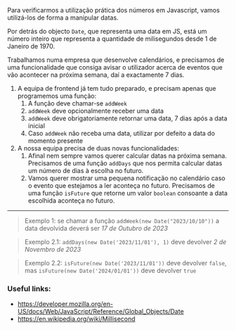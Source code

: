 Para verificarmos a utilização prática dos números em Javascript, vamos utilizá-los de forma a manipular datas.

Por detrás do objecto `Date`, que representa uma data em JS, está um número inteiro que representa a quantidade de milisegundos desde 1 de Janeiro de 1970.

Trabalhamos numa empresa que desenvolve calendários, e precisamos de uma funcionalidade que consiga avisar o utilizador acerca de eventos que vão acontecer na próxima semana, daí a exactamente 7 dias.

1. A equipa de frontend já tem tudo preparado, e precisam apenas que programemos uma função:
   1. A função deve chamar-se `addWeek`
   2. `addWeek` deve opcionalmente receber uma data
   3. `addWeek` deve obrigatoriamente retornar uma data, 7 dias após a data inicial
   4. Caso `addWeek` não receba uma data, utilizar por defeito a data do momento presente
2. A nossa equipa precisa de duas novas funcionalidades:
   1. Afinal nem sempre vamos querer calcular datas na próxima semana. Precisamos de uma função `addDays` que nos permita calcular datas um número de dias à escolha no futuro.
   2. Vamos querer mostrar uma pequena notificação no calendário caso o evento que estejamos a ler aconteça no futuro. Precisamos de uma função `isFuture` que retorne um valor `boolean` consoante a data escolhida aconteça no futuro.

---

> Exemplo 1: se chamar a função `addWeek(new Date("2023/10/10"))` a data devolvida deverá ser *17 de Outubro de 2023*

> Exemplo 2.1: `addDays(new Date('2023/11/01'), 1)` deve devolver *2 de Novembro de 2023*

> Exemplo 2.2: `isFuture(new Date('2023/11/01'))` deve devolver `false`, mas `isFuture(new Date('2024/01/01'))` deve devolver `true`

### Useful links:
- https://developer.mozilla.org/en-US/docs/Web/JavaScript/Reference/Global_Objects/Date
- https://en.wikipedia.org/wiki/Millisecond
